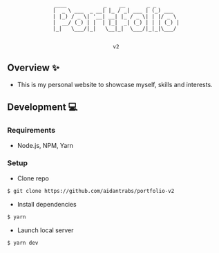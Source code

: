<div align='center'>

  ```
  ____            _    __       _ _       
 |  _ \ ___  _ __| |_ / _| ___ | (_) ___  
 | |_) / _ \| '__| __| |_ / _ \| | |/ _ \ 
 |  __/ (_) | |  | |_|  _| (_) | | | (_) |
 |_|   \___/|_|   \__|_|  \___/|_|_|\___/ 
    
  
 v2
  ```
</div>

## Overview :sparkles:
- This is my personal website to showcase myself, skills and interests.

## Development :computer:
### Requirements
- Node.js, NPM, Yarn

### Setup
- Clone repo
```sh
$ git clone https://github.com/aidantrabs/portfolio-v2
```
- Install dependencies 
```sh
$ yarn
```
- Launch local server
```sh
$ yarn dev
```
